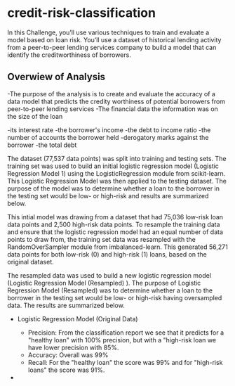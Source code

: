 # credit-risk-classification

In this Challenge, you’ll use various techniques to train and evaluate a model based on loan risk. You’ll use a dataset of historical lending activity from a peer-to-peer lending services company to build a model that can identify the creditworthiness of borrowers.

## Overwiew of Analysis

-The purpose of the analysis is to create and evaluate the accuracy of a data model that predicts the credity worthiness of potential borrowers from peer-to-peer lending services
-The financial data the information was on the size of the loan

  -its interest rate
  -the borrower's income
  -the debt to income ratio
  -the number of accounts the borrower held
  -derogatory marks against the borrower
  -the total debt

The dataset (77,537 data points) was split into training and testing sets. The training set was used to build an initial logistic regression model (Logistic Regression Model 1) using the LogisticRegression module from scikit-learn. This Logistic Regression Model was then applied to the testing dataset. The purpose of the model was to determine whether a loan to the borrower in the testing set would be low- or high-risk and results are summarized below.

This intial model was drawing from a dataset that had 75,036 low-risk loan data points and 2,500 high-risk data points. To resample the training data and ensure that the logistic regression model had an equal number of data points to draw from, the training set data was resampled with the RandomOverSampler module from imbalanced-learn. This generated 56,271 data points for both low-risk (0) and high-risk (1) loans, based on the original dataset.

The resampled data was used to build a new logistic regression model (Logistic Regression Model (Resampled) ). The purpose of Logistic Regression Model (Resampled) was to determine whether a loan to the borrower in the testing set would be low- or high-risk having oversampled data. The results are summarized below.

* Logistic Regression Model (Original Data)
  * Precision: From the classification report we see that it predicts for a "healthy loan" with 100% precision, but with a "high-risk loan we have lower precision with 85%.
  * Accuracy: Overall was 99%
  * Recall: For the "healthy loan" the score was 99% and for "high-risk loans" the score was 91%.

*

